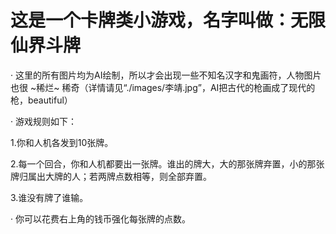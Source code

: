 # 这是一个卡牌类小游戏，名字叫做：无限仙界斗牌

· 这里的所有图片均为AI绘制，所以才会出现一些不知名汉字和鬼画符，人物图片也很 ~稀烂~ 稀奇（详情请见“./images/李靖.jpg”，AI把古代的枪画成了现代的枪，beautiful）

· 游戏规则如下：

1.你和人机各发到10张牌。

2.每一个回合，你和人机都要出一张牌。谁出的牌大，大的那张牌弃置，小的那张牌归属出大牌的人；若两牌点数相等，则全部弃置。

3.谁没有牌了谁输。

· 你可以花费右上角的钱币强化每张牌的点数。
